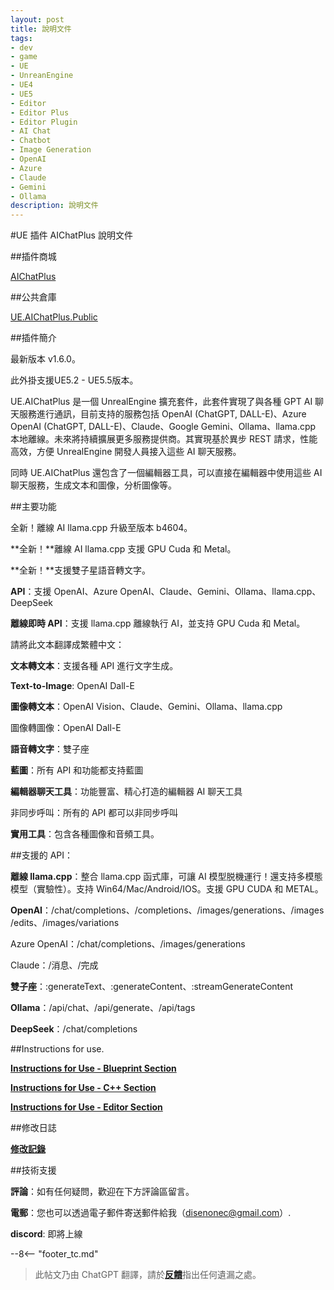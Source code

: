 ```yaml
---
layout: post
title: 說明文件
tags:
- dev
- game
- UE
- UnreanEngine
- UE4
- UE5
- Editor
- Editor Plus
- Editor Plugin
- AI Chat
- Chatbot
- Image Generation
- OpenAI
- Azure
- Claude
- Gemini
- Ollama
description: 說明文件
---
```


<meta property="og:title" content="UE 插件 AIChatPlus 说明文档" />

#UE 插件 AIChatPlus 說明文件

##插件商城

[AIChatPlus](https://www.fab.com/zh-cn/listings/0e49d138-10e1-452e-ba07-9a4bea578ace)

##公共倉庫

[UE.AIChatPlus.Public](https://github.com/disenone/UE.AIChatPlus.Public)

##插件簡介

最新版本 v1.6.0。

此外掛支援UE5.2 - UE5.5版本。

UE.AIChatPlus 是一個 UnrealEngine 擴充套件，此套件實現了與各種 GPT AI 聊天服務進行通訊，目前支持的服務包括 OpenAI (ChatGPT, DALL-E)、Azure OpenAI (ChatGPT, DALL-E)、Claude、Google Gemini、Ollama、llama.cpp 本地離線。未來將持續擴展更多服務提供商。其實現基於異步 REST 請求，性能高效，方便 UnrealEngine 開發人員接入這些 AI 聊天服務。

同時 UE.AIChatPlus 還包含了一個編輯器工具，可以直接在編輯器中使用這些 AI 聊天服務，生成文本和圖像，分析圖像等。

##主要功能

全新！離線 AI llama.cpp 升級至版本 b4604。

**全新！**離線 AI llama.cpp 支援 GPU Cuda 和 Metal。

**全新！**支援雙子星語音轉文字。

**API**：支援 OpenAI、Azure OpenAI、Claude、Gemini、Ollama、llama.cpp、DeepSeek

**離線即時 API**：支援 llama.cpp 離線執行 AI，並支持 GPU Cuda 和 Metal。

請將此文本翻譯成繁體中文：

**文本轉文本**：支援各種 API 進行文字生成。

**Text-to-Image**: OpenAI Dall-E

**圖像轉文本**：OpenAI Vision、Claude、Gemini、Ollama、llama.cpp

圖像轉圖像：OpenAI Dall-E

**語音轉文字**：雙子座

**藍圖**：所有 API 和功能都支持藍圖

**編輯器聊天工具**：功能豐富、精心打造的編輯器 AI 聊天工具

非同步呼叫：所有的 API 都可以非同步呼叫

**實用工具**：包含各種圖像和音頻工具。

##支援的 API：

**離線 llama.cpp**：整合 llama.cpp 函式庫，可讓 AI 模型脱機運行！還支持多模態模型（實驗性）。支持 Win64/Mac/Android/IOS。支援 GPU CUDA 和 METAL。

**OpenAI**：/chat/completions、/completions、/images/generations、/images/edits、/images/variations

Azure OpenAI：/chat/completions、/images/generations

Claude：/消息、/完成

**雙子座**：:generateText、:generateContent、:streamGenerateContent

**Ollama**：/api/chat、/api/generate、/api/tags

**DeepSeek**：/chat/completions

##Instructions for use.

[**Instructions for Use - Blueprint Section**](ue-插件-AIChatPlus-Usage-Blueprint-GetStarted.md)

[**Instructions for Use - C++ Section**](ue-插件-AIChatPlus-Usage-Source-GetStarted.md)

[**Instructions for Use - Editor Section**](ue-插件-AIChatPlus-Usage-EditorTool-GetStarted.md)

##修改日誌

[**修改記錄**](ue-插件-AIChatPlus-ChangeLogs.md)

##技術支援

**評論**：如有任何疑問，歡迎在下方評論區留言。

**電郵**：您也可以透過電子郵件寄送郵件給我（disenonec@gmail.com）.

**discord**: 即將上線

--8<-- "footer_tc.md"


> 此帖文乃由 ChatGPT 翻譯，請於[**反饋**](https://github.com/disenone/wiki_blog/issues/new)指出任何遺漏之處。 
